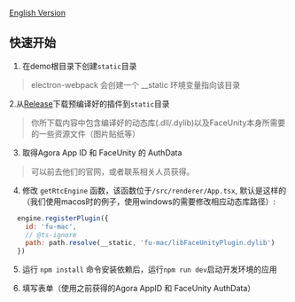 [English Version](./README.md)

## 快速开始

1. 在demo根目录下创建`static`目录
> electron-webpack 会创建一个 __static 环境变量指向该目录

2.从[Release](https://github.com/AgoraIO-Community/Agora-Electron-FaceUnity-Plugin/releases)下载预编译好的插件到`static`目录
> 你所下载内容中包含编译好的动态库(.dll/.dylib)以及FaceUnity本身所需要的一些资源文件（图片贴纸等）

3. 取得Agora App ID 和 FaceUnity 的 AuthData
> 可以前去他们的官网，或者联系相关人员获得。

4. 修改 `getRtcEngine` 函数，该函数位于`/src/renderer/App.tsx`, 默认是这样的（我们使用macos时的例子，使用windows的需要修改相应动态库路径）:
``` javascript
  engine.registerPlugin({
    id: 'fu-mac',
    // @ts-ignore
    path: path.resolve(__static, 'fu-mac/libFaceUnityPlugin.dylib')
  })
```

5. 运行 `npm install` 命令安装依赖后，运行`npm run dev`启动开发环境的应用

6. 填写表单（使用之前获得的Agora AppID 和 FaceUnity AuthData）